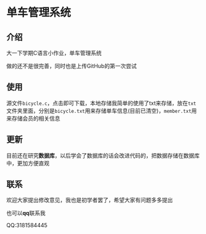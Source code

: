 # 单车管理系统
## 介绍
大一下学期C语言小作业，单车管理系统

做的还不是很完善，同时也是上传GitHub的第一次尝试

## 使用
源文件`bicycle.c`，点击即可下载，本地存储我简单的使用了txt来存储，放在`txt`文件夹里面，分别是`bicycle.txt`用来存储单车信息(目前已清空)，`member.txt`用来存储会员的相关信息

## 更新
目前还在研究**数据库**，以后学会了数据库的话会改进代码的，把数据存储在数据库中，更加方便直观

## 联系
欢迎大家提出修改意见，我也是初学者罢了，希望大家有问题多多提出

也可以**qq**联系我

QQ:3181584445
